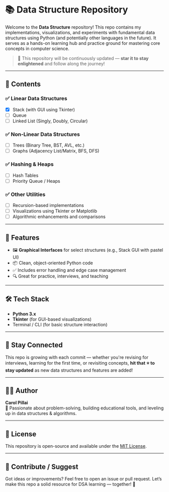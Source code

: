 # 📚 Data Structure Repository

Welcome to the **Data Structure** repository! This repo contains my implementations, visualizations, and experiments with fundamental data structures using Python (and potentially other languages in the future). It serves as a hands-on learning hub and practice ground for mastering core concepts in computer science.

> 🔄 This repository will be continuously updated — **star it to stay enlightened** and follow along the journey!

---

## 📌 Contents

### ✅ Linear Data Structures
- [x] Stack (with GUI using Tkinter)
- [ ] Queue
- [ ] Linked List (Singly, Doubly, Circular)

### ✅ Non-Linear Data Structures
- [ ] Trees (Binary Tree, BST, AVL, etc.)
- [ ] Graphs (Adjacency List/Matrix, BFS, DFS)

### ✅ Hashing & Heaps
- [ ] Hash Tables
- [ ] Priority Queue / Heaps

### ✅ Other Utilities
- [ ] Recursion-based implementations
- [ ] Visualizations using Tkinter or Matplotlib
- [ ] Algorithmic enhancements and comparisons

---

## 🚀 Features

- 🖼️ **Graphical Interfaces** for select structures (e.g., Stack GUI with pastel UI)
- 📦 Clean, object-oriented Python code
- ✅ Includes error handling and edge case management
- 🔍 Great for practice, interviews, and teaching

---

## 🛠️ Tech Stack

- **Python 3.x**
- **Tkinter** (for GUI-based visualizations)
- Terminal / CLI (for basic structure interaction)

---

## 💬 Stay Connected

This repo is growing with each commit — whether you're revising for interviews, learning for the first time, or revisiting concepts, **hit that ⭐ to stay updated** as new data structures and features are added!

---

## 🙋‍♂️ Author

**Carol Pillai**  
🧠 Passionate about problem-solving, building educational tools, and leveling up in data structures & algorithms.

---

## 📄 License

This repository is open-source and available under the [MIT License](LICENSE).

---

## 🤝 Contribute / Suggest

Got ideas or improvements? Feel free to open an issue or pull request. Let’s make this repo a solid resource for DSA learning — together! 💪
